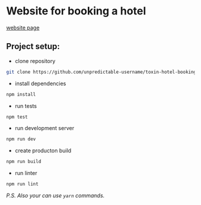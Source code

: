 # Website for booking a hotel

[website page](https://unpredictable-username.github.io/toxin-hotel-booking-website/)

## Project setup:

- clone repository

```bash
git clone https://github.com/unpredictable-username/toxin-hotel-booking-website.git
```

- install dependencies

```bash
npm install
```

- run tests

```bash
npm test
```

- run development server

```bash
npm run dev
```

- create producton build

```bash
npm run build
```

- run linter

```bash
npm run lint
```

_P.S. Also your can use `yarn` commands._
